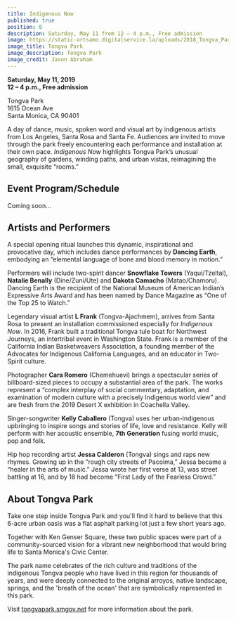 ```yaml
---
title: Indigenous Now
published: true
position: 0
description: Saturday, May 11 from 12 – 4 p.m., Free admission
image: https://static-artsamo.digitalservice.la/uploads/2018_Tongva_Park_Jason_Abraham-(4-of-52).jpg
image_title: Tongva Park
image_description: Tongva Park
image_credit: Jason Abraham
---
```


**Saturday, May 11, 2019**  
**12 – 4 p.m., Free admission**  

Tongva Park   
1615 Ocean Ave  
Santa Monica, CA 90401

A day of dance, music, spoken word and visual art by indigenous artists from Los Angeles, Santa Rosa and Santa Fe. Audiences are invited to move through the park freely encountering each performance and installation at their own pace. _Indigenous Now_ highlights Tongva Park’s unusual geography of gardens, winding paths, and urban vistas, reimagining the small, exquisite “rooms.”

## Event Program/Schedule
 
Coming soon…
 
## Artists and Performers
 
A special opening ritual launches this dynamic, inspirational and provocative day, which includes dance performances by **Dancing Earth**, embodying an “elemental language of bone and blood memory in motion.” 

Performers will include two-spirit dancer **Snowflake Towers** (Yaqui/Tzeltal), **Natalie Benally** (Dine/Zuni/Ute) and **Dakota Camacho** (Matao/Chamoru). Dancing Earth is the recipient of the National Museum of American Indian’s Expressive Arts Award and has been named by Dance Magazine as “One of the Top 25 to Watch.”

Legendary visual artist **L Frank** (Tongva-Ajachmem), arrives from Santa Rosa to present an installation commissioned especially for _Indigenous Now_. In 2016, Frank built a traditional Tongva tule boat for Northwest Journeys, an intertribal event in Washington State. Frank is a member of the California Indian Basketweavers Association, a founding member of the Advocates for Indigenous California Languages, and an educator in Two-Spirit culture.

Photographer **Cara Romero** (Chemehuevi) brings a spectacular series of billboard-sized pieces to occupy a substantial area of the park. The works represent a “complex interplay of social commentary, adaptation, and examination of modern culture with a precisely Indigenous world view” and are fresh from the 2019 Desert X exhibition in Coachella Valley.

Singer-songwriter **Kelly Caballero** (Tongva) uses her urban-indigenous upbringing to inspire songs and stories of life, love and resistance. Kelly will perform with her acoustic ensemble, **7th Generation** fusing world music, pop and folk.

Hip hop recording artist **Jessa Calderon** (Tongva) sings and raps new rhymes. Growing up in the “rough city streets of Pacoima,” Jessa became a “healer in the arts of music.” Jessa wrote her first verse at 13, was street battling at 16, and by 18 had become “First Lady of the Fearless Crowd.”  <paragraph on right>
 
## About Tongva Park

Take one step inside Tongva Park and you'll find it hard to believe that this 6-acre urban oasis was a flat asphalt parking lot just a few short years ago.

Together with Ken Genser Square, these two public spaces were part of a community-sourced vision for a vibrant new neighborhood that would bring life to Santa Monica's Civic Center.

The park name celebrates of the rich culture and traditions of the indigenous Tongva people who have lived in this region for thousands of years, and were deeply connected to the original arroyos, native landscape, springs, and the 'breath of the ocean' that are symbolically represented in this park.

Visit [tongvapark.smgov.net](http://tongvapark.smgov.net/overview) for more information about the park.

